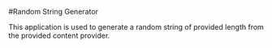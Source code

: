#Random String Generator

This application is used to generate a random string of provided length from the provided content provider.